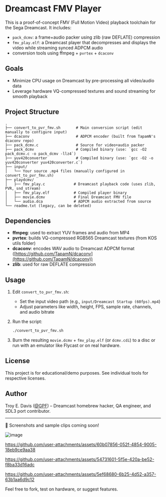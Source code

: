# Dreamcast FMV Player

This is a proof-of-concept FMV (Full Motion Video) playback toolchain for the Sega Dreamcast.
It includes:

* `pack_dcmv`: a frame+audio packer using zlib (raw DEFLATE) compression
* `fmv_play.elf`: a Dreamcast player that decompresses and displays the video while streaming synced ADPCM audio
* conversion tools using ffmpeg + `pvrtex` + `dcaconv`

## Goals

* Minimize CPU usage on Dreamcast by pre-processing all video/audio data
* Leverage hardware VQ-compressed textures and sound streaming for smooth playback

## Project Structure

```
.
├── convert_to_pvr_fmv.sh       # Main conversion script (edit manually to configure input)
├── dcaconv                     # ADPCM encoder (built from TapamN's dcaconv repo)
├── pack_dcmv.c                 # Source for video+audio packer
├── pack_dcmv                   # Compiled binary (use: `gcc -O2 pack_dcmv.c -o pack_dcmv -llz4`)
├── yuv420converter             # Compiled binary (use: `gcc -O2 -o yuv420converter yuv420converter.c`)
├── input/
│   └── Your source .mp4 files (manually configured in convert_to_pvr_fmv.sh)
├── playdcmv/
│   ├── fmv_play.c             # Dreamcast playback code (uses zlib, PVR, snd_stream)
│   ├── fmv_play.elf           # Compiled player binary
│   ├── movie.dcmv             # Final Dreamcast FMV file
│   └── audio.dca              # ADPCM audio extracted from source
└── readme.txt (legacy, can be deleted)
```

## Dependencies

* **ffmpeg**: used to extract YUV frames and audio from MP4
* **pvrtex**: builds VQ-compressed RGB565 Dreamcast textures (from KOS utils folder)
* **dcaconv**: encodes WAV audio to Dreamcast ADPCM format ([https://github.com/TapamN/dcaconv](https://github.com/TapamN/dcaconv))
* **zlib**: used for raw DEFLATE compression

## Usage

1. Edit `convert_to_pvr_fmv.sh`:

   * Set the input video path (e.g., `input/Dreamcast Startup (60fps).mp4`)
   * Adjust parameters like width, height, FPS, sample rate, channels, and audio bitrate
2. Run the script:

   ```bash
   ./convert_to_pvr_fmv.sh
   ```
3. Burn the resulting `movie.dcmv` + `fmv_play.elf` (or `dcmv.cdi`) to a disc or run with an emulator like Flycast or on real hardware.

## License

This project is for educational/demo purposes. See individual tools for respective licenses.

## Author

Troy E. Davis ([@GPF](https://github.com/GPF)) – Dreamcast homebrew hacker, QA engineer, and SDL3 port contributor.

---

🎥 Screenshots and sample clips coming soon!

![image](https://github.com/user-attachments/assets/6e24fbb8-2f86-4c95-a097-b26e14f6b521)


https://github.com/user-attachments/assets/60b07856-052f-4854-9005-18eb9ce9aa38


https://github.com/user-attachments/assets/54731601-5f5e-420a-be52-f8ba33d16adc


https://github.com/user-attachments/assets/5ef68680-6b25-4d52-a357-63b1aa6d9c12


Feel free to fork, test on hardware, or suggest features.
